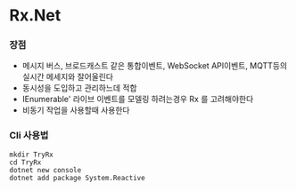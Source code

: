 # Rx.Net

### 장점

* 메시지 버스, 브로드캐스트 같은 통합이벤트, WebSocket API이벤트, MQTT등의 실시간 메세지와 잘어울린다
* 동시성을 도입하고 관리하느데 적합
* IEnumerable'<T> 라이브 이벤트를 모델링 하려는경우 Rx 를 고려해야한다
* 비동기 작업을 사용할때 사용한다 


### Cli 사용법

```
mkdir TryRx
cd TryRx
dotnet new console
dotnet add package System.Reactive
```